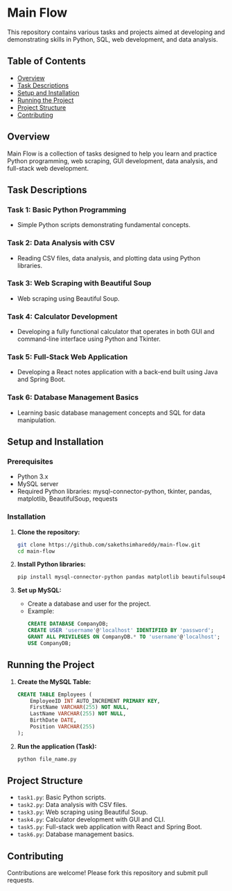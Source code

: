 # Main Flow

This repository contains various tasks and projects aimed at developing and demonstrating skills in Python, SQL, web development, and data analysis.

## Table of Contents

- [Overview](#overview)
- [Task Descriptions](#task-descriptions)
- [Setup and Installation](#setup-and-installation)
- [Running the Project](#running-the-project)
- [Project Structure](#project-structure)
- [Contributing](#contributing)

## Overview

Main Flow is a collection of tasks designed to help you learn and practice Python programming, web scraping, GUI development, data analysis, and full-stack web development.

## Task Descriptions

### Task 1: Basic Python Programming
- Simple Python scripts demonstrating fundamental concepts.

### Task 2: Data Analysis with CSV
- Reading CSV files, data analysis, and plotting data using Python libraries.

### Task 3: Web Scraping with Beautiful Soup
- Web scraping using Beautiful Soup.

### Task 4: Calculator Development
- Developing a fully functional calculator that operates in both GUI and command-line interface using Python and Tkinter.

### Task 5: Full-Stack Web Application
- Developing a React notes application with a back-end built using Java and Spring Boot.

### Task 6: Database Management Basics
- Learning basic database management concepts and SQL for data manipulation.
  
## Setup and Installation

### Prerequisites
- Python 3.x
- MySQL server
- Required Python libraries: mysql-connector-python, tkinter, pandas, matplotlib, BeautifulSoup, requests

### Installation

1. **Clone the repository:**
   ```sh
   git clone https://github.com/sakethsimhareddy/main-flow.git
   cd main-flow
   ```

2. **Install Python libraries:**
   ```sh
   pip install mysql-connector-python pandas matplotlib beautifulsoup4 requests
   ```

3. **Set up MySQL:**
   - Create a database and user for the project.
   - Example:
     ```sql
     CREATE DATABASE CompanyDB;
     CREATE USER 'username'@'localhost' IDENTIFIED BY 'password';
     GRANT ALL PRIVILEGES ON CompanyDB.* TO 'username'@'localhost';
     USE CompanyDB;
     ```

## Running the Project

1. **Create the MySQL Table:**
   ```sql
   CREATE TABLE Employees (
       EmployeeID INT AUTO_INCREMENT PRIMARY KEY,
       FirstName VARCHAR(255) NOT NULL,
       LastName VARCHAR(255) NOT NULL,
       BirthDate DATE,
       Position VARCHAR(255)
   );
   ```

2. **Run the  application (Task):**
   ```sh
   python file_name.py
   ```

## Project Structure

- `task1.py`: Basic Python scripts.
- `task2.py`: Data analysis with CSV files.
- `task3.py`: Web scraping using Beautiful Soup.
- `task4.py`: Calculator development with GUI and CLI.
- `task5.py`: Full-stack web application with React and Spring Boot.
- `task6.py`: Database management basics.

## Contributing

Contributions are welcome! Please fork this repository and submit pull requests.
